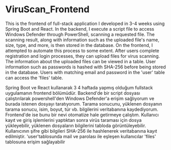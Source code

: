# ViruScan_Frontend
This is the frontend of full-stack application I developed in 3-4 weeks using Spring Boot and React. In the backend, I execute a script file to access Windows Defender through PowerShell, scanning a requested file. The scanning result, along with information such as the uploaded file's name, size, type, and more, is then stored in the database. On the frontend, I attempted to automate this process to some extent. After users complete registration and login processes, they can upload files for virus scanning. The information about the uploaded files can be viewed in a table. User information such as passwords is hashed with SHA-256 before being stored in the database. Users with matching email and password in the 'user' table can access the 'files' table.

Spring Boot ve React kullanarak 3 4 haftada yapmış olduğum fullstack uygulamanın frontend bölümüdür. Backend'de bir script dosyası çalıştırılarak powershell'den Windows Defender'a erişim sağlıyorum ve burada istenen dosyayı taratıyorum. Tarama sonucunu, yüklenen dosyanın tarama sonucu, isim, boyut, tür vb. bilgilerini veritabanına kaydediyorum. Frontend'de ise bunu bir nevi otomatize hale getirmeye çalıştım. Kullanıcı kayıt ve giriş işlemlerini yaptıktan sonra virüs taraması için dosya yükleyebilir, yüklenen dosyaların bilgilerini tabloda görüntüleyebilir. Kullanıcının şifre gibi bilgileri SHA-256 ile hashlenerek veritabanına kayıt edilmiştir. 'user'tablosunda mail ve parolası ile eşleşen kullanıcılar 'files' tablosuna erişim sağlayabilir
